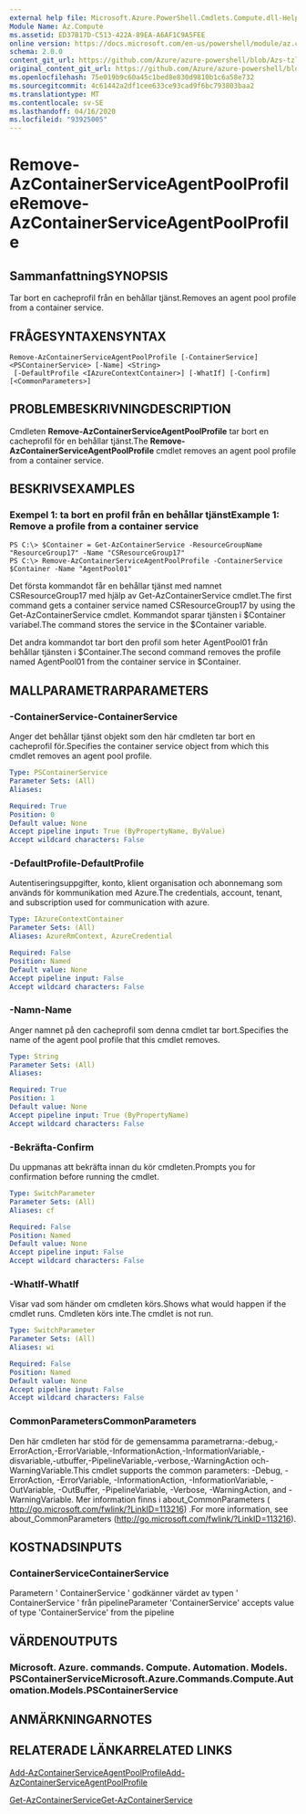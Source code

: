 ```yaml
---
external help file: Microsoft.Azure.PowerShell.Cmdlets.Compute.dll-Help-Help.xml
Module Name: Az.Compute
ms.assetid: ED37B17D-C513-422A-89EA-A6AF1C9A5FEE
online version: https://docs.microsoft.com/en-us/powershell/module/az.compute/remove-azcontainerserviceagentpoolprofile
schema: 2.0.0
content_git_url: https://github.com/Azure/azure-powershell/blob/Azs-tzl/src/Compute/Compute/help/Remove-AzContainerServiceAgentPoolProfile.md
original_content_git_url: https://github.com/Azure/azure-powershell/blob/Azs-tzl/src/Compute/Compute/help/Remove-AzContainerServiceAgentPoolProfile.md
ms.openlocfilehash: 75e019b9c60a45c1bed8e830d9810b1c6a58e732
ms.sourcegitcommit: 4c61442a2df1cee633ce93cad9f6bc793803baa2
ms.translationtype: MT
ms.contentlocale: sv-SE
ms.lasthandoff: 04/16/2020
ms.locfileid: "93925005"
---
```

# <span data-ttu-id="29806-101">Remove-AzContainerServiceAgentPoolProfile</span><span class="sxs-lookup"><span data-stu-id="29806-101">Remove-AzContainerServiceAgentPoolProfile</span></span>

## <span data-ttu-id="29806-102">Sammanfattning</span><span class="sxs-lookup"><span data-stu-id="29806-102">SYNOPSIS</span></span>
<span data-ttu-id="29806-103">Tar bort en cacheprofil från en behållar tjänst.</span><span class="sxs-lookup"><span data-stu-id="29806-103">Removes an agent pool profile from a container service.</span></span>

## <span data-ttu-id="29806-104">FRÅGESYNTAXEN</span><span class="sxs-lookup"><span data-stu-id="29806-104">SYNTAX</span></span>

```
Remove-AzContainerServiceAgentPoolProfile [-ContainerService] <PSContainerService> [-Name] <String>
 [-DefaultProfile <IAzureContextContainer>] [-WhatIf] [-Confirm] [<CommonParameters>]
```

## <span data-ttu-id="29806-105">PROBLEMBESKRIVNING</span><span class="sxs-lookup"><span data-stu-id="29806-105">DESCRIPTION</span></span>
<span data-ttu-id="29806-106">Cmdleten **Remove-AzContainerServiceAgentPoolProfile** tar bort en cacheprofil för en behållar tjänst.</span><span class="sxs-lookup"><span data-stu-id="29806-106">The **Remove-AzContainerServiceAgentPoolProfile** cmdlet removes an agent pool profile from a container service.</span></span>

## <span data-ttu-id="29806-107">BESKRIVS</span><span class="sxs-lookup"><span data-stu-id="29806-107">EXAMPLES</span></span>

### <span data-ttu-id="29806-108">Exempel 1: ta bort en profil från en behållar tjänst</span><span class="sxs-lookup"><span data-stu-id="29806-108">Example 1: Remove a profile from a container service</span></span>
```
PS C:\> $Container = Get-AzContainerService -ResourceGroupName "ResourceGroup17" -Name "CSResourceGroup17" 
PS C:\> Remove-AzContainerServiceAgentPoolProfile -ContainerService $Container -Name "AgentPool01"
```

<span data-ttu-id="29806-109">Det första kommandot får en behållar tjänst med namnet CSResourceGroup17 med hjälp av Get-AzContainerService cmdlet.</span><span class="sxs-lookup"><span data-stu-id="29806-109">The first command gets a container service named CSResourceGroup17 by using the Get-AzContainerService cmdlet.</span></span>
<span data-ttu-id="29806-110">Kommandot sparar tjänsten i $Container variabel.</span><span class="sxs-lookup"><span data-stu-id="29806-110">The command stores the service in the $Container variable.</span></span>

<span data-ttu-id="29806-111">Det andra kommandot tar bort den profil som heter AgentPool01 från behållar tjänsten i $Container.</span><span class="sxs-lookup"><span data-stu-id="29806-111">The second command removes the profile named AgentPool01 from the container service in $Container.</span></span>

## <span data-ttu-id="29806-112">MALLPARAMETRAR</span><span class="sxs-lookup"><span data-stu-id="29806-112">PARAMETERS</span></span>

### <span data-ttu-id="29806-113">-ContainerService</span><span class="sxs-lookup"><span data-stu-id="29806-113">-ContainerService</span></span>
<span data-ttu-id="29806-114">Anger det behållar tjänst objekt som den här cmdleten tar bort en cacheprofil för.</span><span class="sxs-lookup"><span data-stu-id="29806-114">Specifies the container service object from which this cmdlet removes an agent pool profile.</span></span>

```yaml
Type: PSContainerService
Parameter Sets: (All)
Aliases: 

Required: True
Position: 0
Default value: None
Accept pipeline input: True (ByPropertyName, ByValue)
Accept wildcard characters: False
```

### <span data-ttu-id="29806-115">-DefaultProfile</span><span class="sxs-lookup"><span data-stu-id="29806-115">-DefaultProfile</span></span>
<span data-ttu-id="29806-116">Autentiseringsuppgifter, konto, klient organisation och abonnemang som används för kommunikation med Azure.</span><span class="sxs-lookup"><span data-stu-id="29806-116">The credentials, account, tenant, and subscription used for communication with azure.</span></span>

```yaml
Type: IAzureContextContainer
Parameter Sets: (All)
Aliases: AzureRmContext, AzureCredential

Required: False
Position: Named
Default value: None
Accept pipeline input: False
Accept wildcard characters: False
```

### <span data-ttu-id="29806-117">-Namn</span><span class="sxs-lookup"><span data-stu-id="29806-117">-Name</span></span>
<span data-ttu-id="29806-118">Anger namnet på den cacheprofil som denna cmdlet tar bort.</span><span class="sxs-lookup"><span data-stu-id="29806-118">Specifies the name of the agent pool profile that this cmdlet removes.</span></span>

```yaml
Type: String
Parameter Sets: (All)
Aliases: 

Required: True
Position: 1
Default value: None
Accept pipeline input: True (ByPropertyName)
Accept wildcard characters: False
```

### <span data-ttu-id="29806-119">-Bekräfta</span><span class="sxs-lookup"><span data-stu-id="29806-119">-Confirm</span></span>
<span data-ttu-id="29806-120">Du uppmanas att bekräfta innan du kör cmdleten.</span><span class="sxs-lookup"><span data-stu-id="29806-120">Prompts you for confirmation before running the cmdlet.</span></span>

```yaml
Type: SwitchParameter
Parameter Sets: (All)
Aliases: cf

Required: False
Position: Named
Default value: None
Accept pipeline input: False
Accept wildcard characters: False
```

### <span data-ttu-id="29806-121">-WhatIf</span><span class="sxs-lookup"><span data-stu-id="29806-121">-WhatIf</span></span>
<span data-ttu-id="29806-122">Visar vad som händer om cmdleten körs.</span><span class="sxs-lookup"><span data-stu-id="29806-122">Shows what would happen if the cmdlet runs.</span></span> <span data-ttu-id="29806-123">Cmdleten körs inte.</span><span class="sxs-lookup"><span data-stu-id="29806-123">The cmdlet is not run.</span></span>

```yaml
Type: SwitchParameter
Parameter Sets: (All)
Aliases: wi

Required: False
Position: Named
Default value: None
Accept pipeline input: False
Accept wildcard characters: False
```

### <span data-ttu-id="29806-124">CommonParameters</span><span class="sxs-lookup"><span data-stu-id="29806-124">CommonParameters</span></span>
<span data-ttu-id="29806-125">Den här cmdleten har stöd för de gemensamma parametrarna:-debug,-ErrorAction,-ErrorVariable,-InformationAction,-InformationVariable,-disvariable,-utbuffer,-PipelineVariable,-verbose,-WarningAction och-WarningVariable.</span><span class="sxs-lookup"><span data-stu-id="29806-125">This cmdlet supports the common parameters: -Debug, -ErrorAction, -ErrorVariable, -InformationAction, -InformationVariable, -OutVariable, -OutBuffer, -PipelineVariable, -Verbose, -WarningAction, and -WarningVariable.</span></span> <span data-ttu-id="29806-126">Mer information finns i about_CommonParameters ( http://go.microsoft.com/fwlink/?LinkID=113216) .</span><span class="sxs-lookup"><span data-stu-id="29806-126">For more information, see about_CommonParameters (http://go.microsoft.com/fwlink/?LinkID=113216).</span></span>

## <span data-ttu-id="29806-127">KOSTNADS</span><span class="sxs-lookup"><span data-stu-id="29806-127">INPUTS</span></span>

### <span data-ttu-id="29806-128">ContainerService</span><span class="sxs-lookup"><span data-stu-id="29806-128">ContainerService</span></span>
<span data-ttu-id="29806-129">Parametern ' ContainerService ' godkänner värdet av typen ' ContainerService ' från pipeline</span><span class="sxs-lookup"><span data-stu-id="29806-129">Parameter 'ContainerService' accepts value of type 'ContainerService' from the pipeline</span></span>

## <span data-ttu-id="29806-130">VÄRDEN</span><span class="sxs-lookup"><span data-stu-id="29806-130">OUTPUTS</span></span>

### <span data-ttu-id="29806-131">Microsoft. Azure. commands. Compute. Automation. Models. PSContainerService</span><span class="sxs-lookup"><span data-stu-id="29806-131">Microsoft.Azure.Commands.Compute.Automation.Models.PSContainerService</span></span>

## <span data-ttu-id="29806-132">ANMÄRKNINGAR</span><span class="sxs-lookup"><span data-stu-id="29806-132">NOTES</span></span>

## <span data-ttu-id="29806-133">RELATERADE LÄNKAR</span><span class="sxs-lookup"><span data-stu-id="29806-133">RELATED LINKS</span></span>

[<span data-ttu-id="29806-134">Add-AzContainerServiceAgentPoolProfile</span><span class="sxs-lookup"><span data-stu-id="29806-134">Add-AzContainerServiceAgentPoolProfile</span></span>](./Add-AzContainerServiceAgentPoolProfile.md)

[<span data-ttu-id="29806-135">Get-AzContainerService</span><span class="sxs-lookup"><span data-stu-id="29806-135">Get-AzContainerService</span></span>](./Get-AzContainerService.md)


